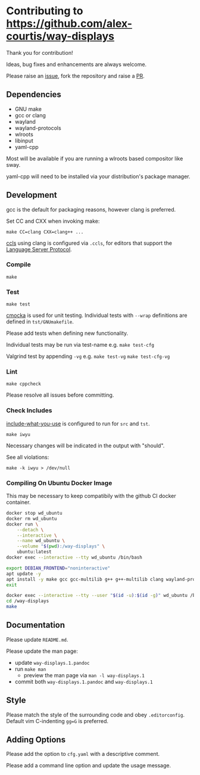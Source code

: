 # Contributing to https://github.com/alex-courtis/way-displays

Thank you for contribution!

Ideas, bug fixes and enhancements are always welcome.

Please raise an [issue](https://github.com/alex-courtis/way-displays/issues), fork the repository and raise a [PR](https://github.com/alex-courtis/way-displays/pulls).

## Dependencies

* GNU make
* gcc or clang
* wayland
* wayland-protocols
* wlroots
* libinput
* yaml-cpp

Most will be available if you are running a wlroots based compositor like sway.

yaml-cpp will need to be installed via your distribution's package manager.

## Development

gcc is the default for packaging reasons, however clang is preferred.

Set CC and CXX when invoking make:

`make CC=clang CXX=clang++ ...`

[ccls](https://github.com/MaskRay/ccls) using clang is configured via `.ccls`, for editors that support the [Language Server Protocol](https://microsoft.github.io/language-server-protocol/).

### Compile

`make`

### Test

`make test`

[cmocka](https://cmocka.org/) is used for unit testing. Individual tests with `--wrap` definitions are defined in `tst/GNUmakefile`.

Please add tests when defining new functionality.

Individual tests may be run via test-name e.g.
`make test-cfg`

Valgrind test by appending `-vg` e.g.
`make test-vg`
`make test-cfg-vg`

### Lint

`make cppcheck`

Please resolve all issues before committing.

### Check Includes

[include-what-you-use](https://include-what-you-use.org/) is configured to run for `src` and `tst`.

`make iwyu`

Necessary changes will be indicated in the output with "should".

See all violations:

`make -k iwyu > /dev/null`

### Compiling On Ubuntu Docker Image

This may be necessary to keep compatibily with the github CI docker container.

```sh
docker stop wd_ubuntu
docker rm wd_ubuntu
docker run \
    --detach \
    --interactive \
    --name wd_ubuntu \
    --volume "$(pwd):/way-displays" \
    ubuntu:latest 
docker exec --interactive --tty wd_ubuntu /bin/bash
```

```sh
export DEBIAN_FRONTEND="noninteractive"
apt update -y
apt install -y make gcc gcc-multilib g++ g++-multilib clang wayland-protocols libwlroots-dev libyaml-cpp-dev libcmocka-dev cppcheck valgrind
exit
```

```sh
docker exec --interactive --tty --user "$(id -u):$(id -g)" wd_ubuntu /bin/bash
cd /way-displays
make
```

## Documentation

Please update `README.md`.

Please update the man page:
* update `way-displays.1.pandoc`
* run `make man`
  * preview the man page via `man -l way-displays.1`
* commit both `way-displays.1.pandoc` and `way-displays.1`

## Style

Please match the style of the surrounding code and obey `.editorconfig`. Default vim C-indenting `gg=G` is preferred.

## Adding Options

Please add the option to `cfg.yaml` with a descriptive comment.

Please add a command line option and update the usage message.

